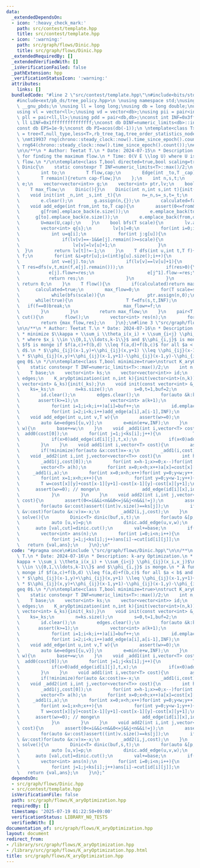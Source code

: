 ```yaml
---
data:
  _extendedDependsOn:
  - icon: ':heavy_check_mark:'
    path: src/contest/template.hpp
    title: src/contest/template.hpp
  - icon: ':warning:'
    path: src/graph/flows/Dinic.hpp
    title: src/graph/flows/Dinic.hpp
  _extendedRequiredBy: []
  _extendedVerifiedWith: []
  _isVerificationFailed: false
  _pathExtension: hpp
  _verificationStatusIcon: ':warning:'
  attributes:
    links: []
  bundledCode: "#line 2 \"src/contest/template.hpp\"\n#include<bits/stdc++.h>\n#include<ext/pb_ds/assoc_container.hpp>\n\
    #include<ext/pb_ds/tree_policy.hpp>\n \nusing namespace std;\nusing namespace\
    \ __gnu_pbds;\n \nusing ll = long long;\nusing db = long double;\nusing vi = vector<int>;\n\
    using vl = vector<ll>;\nusing vd = vector<db>;\nusing pii = pair<int,int>;\nusing\
    \ pll = pair<ll,ll>;\nusing pdd = pair<db,db>;\nconst int INF=0x3fffffff;\nconst\
    \ ll LINF=0x1fffffffffffffff;\nconst db DINF=numeric_limits<db>::infinity();\n\
    const db EPS=1e-9;\nconst db PI=acos(db(-1));\n \ntemplate<class T>\nusing ordered_set\
    \ = tree<T,null_type,less<T>,rb_tree_tag,tree_order_statistics_node_update>;\n\
    \ \nmt19937 rng(chrono::steady_clock::now().time_since_epoch().count());\nmt19937_64\
    \ rng64(chrono::steady_clock::now().time_since_epoch().count());\n#line 3 \"src/graph/flows/Dinic.hpp\"\
    \n\n/**\n * Author: Teetat T.\n * Date: 2024-07-15\n * Description: Dinic's Algorithm\
    \ for finding the maximum flow.\n * Time: O(V E \\log U) where U is the maximum\
    \ flow.\n */\n\ntemplate<class T,bool directed=true,bool scaling=true>\nstruct\
    \ Dinic{\n    static constexpr T INF=numeric_limits<T>::max()/2;\n    struct Edge{\n\
    \        int to;\n        T flow,cap;\n        Edge(int _to,T _cap):to(_to),flow(0),cap(_cap){}\n\
    \        T remain(){return cap-flow;}\n    };\n    int n,s,t;\n    T U;\n    vector<Edge>\
    \ e;\n    vector<vector<int>> g;\n    vector<int> ptr,lv;\n    bool calculated;\n\
    \    T max_flow;\n    Dinic(){}\n    Dinic(int n,int s,int t){init(n,s,t);}\n\
    \    void init(int _n,int _s,int _t){\n        n=_n,s=_s,t=_t;\n        U=0;\n\
    \        e.clear();\n        g.assign(n,{});\n        calculated=false;\n    }\n\
    \    void add_edge(int from,int to,T cap){\n        assert(0<=from&&from<n&&0<=to&&to<n);\n\
    \        g[from].emplace_back(e.size());\n        e.emplace_back(to,cap);\n  \
    \      g[to].emplace_back(e.size());\n        e.emplace_back(from,directed?0:cap);\n\
    \        U=max(U,cap);\n    }\n    bool bfs(T scale){\n        lv.assign(n,-1);\n\
    \        vector<int> q{s};\n        lv[s]=0;\n        for(int i=0;i<(int)q.size();i++){\n\
    \            int u=q[i];\n            for(int j:g[u]){\n                int v=e[j].to;\n\
    \                if(lv[v]==-1&&e[j].remain()>=scale){\n                    q.emplace_back(v);\n\
    \                    lv[v]=lv[u]+1;\n                }\n            }\n      \
    \  }\n        return lv[t]!=-1;\n    }\n    T dfs(int u,int t,T f){\n        if(u==t||f==0)return\
    \ f;\n        for(int &i=ptr[u];i<(int)g[u].size();i++){\n            int j=g[u][i];\n\
    \            int v=e[j].to;\n            if(lv[v]==lv[u]+1){\n               \
    \ T res=dfs(v,t,min(f,e[j].remain()));\n                if(res>0){\n         \
    \           e[j].flow+=res;\n                    e[j^1].flow-=res;\n         \
    \           return res;\n                }\n            }\n        }\n       \
    \ return 0;\n    }\n    T flow(){\n        if(calculated)return max_flow;\n  \
    \      calculated=true;\n        max_flow=0;\n        for(T scale=scaling?1LL<<(63-__builtin_clzll(U)):1LL;scale>0;scale>>=1){\n\
    \            while(bfs(scale)){\n                ptr.assign(n,0);\n          \
    \      while(true){\n                    T f=dfs(s,t,INF);\n                 \
    \   if(f==0)break;\n                    max_flow+=f;\n                }\n    \
    \        }\n        }\n        return max_flow;\n    }\n    pair<T,vector<int>>\
    \ cut(){\n        flow();\n        vector<int> res(n);\n        for(int i=0;i<n;i++)res[i]=(lv[i]==-1);\n\
    \        return {max_flow,res};\n    }\n};\n#line 3 \"src/graph/flows/K_aryOptimization.hpp\"\
    \n\n/**\n * Author: Teetat T.\n * Date: 2024-07-16\n * Description: k-ary Optimization.\n\
    \ * minimize $\\kappa + \\sum_i \\theta_i(x_i) + \\sum_{i<j} \\phi_{ij}(x_i,x_j)$\n\
    \ * where $x_i \\in \\{0,1,\\ldots,k-1\\}$ and $\\phi_{i,j}$ is monge.\n * A function\
    \ $f$ is monge if $f(a,c)+f(b,d) \\leq f(a,d)+f(b,c)$ for all $a < b$ and $c <\
    \ d$.\n * $\\phi_{ij}(x-1,y)+\\phi_{ij}(x,y+1) \\leq \\phi_{ij}(x-1,y+1)+\\phi_{ij}(x,y)$.\n\
    \ * $\\phi_{ij}(x,y)+\\phi_{ij}(x-1,y+1)-\\phi_{ij}(x-1,y)-\\phi_{ij}(x,y+1) \\\
    geq 0$.\n */\n\ntemplate<class T,bool minimize=true>\nstruct K_aryOptimization{\n\
    \    static constexpr T INF=numeric_limits<T>::max()/2;\n    int n,s,t,buf;\n\
    \    T base;\n    vector<int> ks;\n    vector<vector<int>> id;\n    map<pair<int,int>,T>\
    \ edges;\n    K_aryOptimization(int n,int k){init(vector<int>(n,k));}\n    K_aryOptimization(const\
    \ vector<int> &_ks){init(_ks);}\n    void init(const vector<int> &_ks){\n    \
    \    ks=_ks;\n        n=ks.size();\n        s=0,t=1,buf=2;\n        base=0;\n\
    \        id.clear();\n        edges.clear();\n        for(auto &k:ks){\n     \
    \       assert(k>=1);\n            vector<int> a(k+1);\n            a[0]=s,a[k]=t;\n\
    \            for(int i=1;i<k;i++)a[i]=buf++;\n            id.emplace_back(a);\n\
    \            for(int i=2;i<k;i++)add_edge(a[i],a[i-1],INF);\n        }\n    }\n\
    \    void add_edge(int u,int v,T w){\n        assert(w>=0);\n        if(u==v||w==0)return;\n\
    \        auto &e=edges[{u,v}];\n        e=min(e+w,INF);\n    }\n    void add0(T\
    \ w){\n        base+=w;\n    }\n    void _add1(int i,vector<T> cost){\n      \
    \  add0(cost[0]);\n        for(int j=1;j<ks[i];j++){\n            T x=cost[j]-cost[j-1];\n\
    \            if(x>0)add_edge(id[i][j],t,x);\n            if(x<0)add0(x),add_edge(s,id[i][j],-x);\n\
    \        }\n    }\n    void add1(int i,vector<T> cost){\n        assert(0<=i&&i<n&&(int)cost.size()==ks[i]);\n\
    \        if(!minimize)for(auto &x:cost)x=-x;\n        _add1(i,cost);\n    }\n\
    \    void _add2(int i,int j,vector<vector<T>> cost){\n        int h=ks[i],w=ks[j];\n\
    \        _add1(j,cost[0]);\n        for(int x=h-1;x>=0;x--)for(int y=0;y<w;y++)cost[x][y]-=cost[0][y];\n\
    \        vector<T> a(h);\n        for(int x=0;x<h;x++)a[x]=cost[x][w-1];\n   \
    \     _add1(i,a);\n        for(int x=0;x<h;x++)for(int y=0;y<w;y++)cost[x][y]-=a[x];\n\
    \        for(int x=1;x<h;x++){\n            for(int y=0;y<w-1;y++){\n        \
    \        T w=cost[x][y]+cost[x-1][y+1]-cost[x-1][y]-cost[x][y+1];\n          \
    \      assert(w>=0); // monge\n                add_edge(id[i][x],id[j][y+1],w);\n\
    \            }\n        }\n    }\n    void add2(int i,int j,vector<vector<T>>\
    \ cost){\n        assert(0<=i&&i<n&&0<=j&&j<n&&i!=j);\n        assert((int)cost.size()==ks[i]);\n\
    \        for(auto &v:cost)assert((int)v.size()==ks[j]);\n        if(!minimize)for(auto\
    \ &v:cost)for(auto &x:v)x=-x;\n        _add2(i,j,cost);\n    }\n    pair<T,vector<int>>\
    \ solve(){\n        Dinic<T> dinic(buf,s,t);\n        for(auto &[p,w]:edges){\n\
    \            auto [u,v]=p;\n            dinic.add_edge(u,v,w);\n        }\n  \
    \      auto [val,cut]=dinic.cut();\n        val+=base;\n        if(!minimize)val=-val;\n\
    \        vector<int> ans(n);\n        for(int i=0;i<n;i++){\n            ans[i]=ks[i]-1;\n\
    \            for(int j=1;j<ks[i];j++)ans[i]-=cut[id[i][j]];\n        }\n     \
    \   return {val,ans};\n    }\n};\n"
  code: "#pragma once\n#include \"src/graph/flows/Dinic.hpp\"\n\n/**\n * Author: Teetat\
    \ T.\n * Date: 2024-07-16\n * Description: k-ary Optimization.\n * minimize $\\\
    kappa + \\sum_i \\theta_i(x_i) + \\sum_{i<j} \\phi_{ij}(x_i,x_j)$\n * where $x_i\
    \ \\in \\{0,1,\\ldots,k-1\\}$ and $\\phi_{i,j}$ is monge.\n * A function $f$ is\
    \ monge if $f(a,c)+f(b,d) \\leq f(a,d)+f(b,c)$ for all $a < b$ and $c < d$.\n\
    \ * $\\phi_{ij}(x-1,y)+\\phi_{ij}(x,y+1) \\leq \\phi_{ij}(x-1,y+1)+\\phi_{ij}(x,y)$.\n\
    \ * $\\phi_{ij}(x,y)+\\phi_{ij}(x-1,y+1)-\\phi_{ij}(x-1,y)-\\phi_{ij}(x,y+1) \\\
    geq 0$.\n */\n\ntemplate<class T,bool minimize=true>\nstruct K_aryOptimization{\n\
    \    static constexpr T INF=numeric_limits<T>::max()/2;\n    int n,s,t,buf;\n\
    \    T base;\n    vector<int> ks;\n    vector<vector<int>> id;\n    map<pair<int,int>,T>\
    \ edges;\n    K_aryOptimization(int n,int k){init(vector<int>(n,k));}\n    K_aryOptimization(const\
    \ vector<int> &_ks){init(_ks);}\n    void init(const vector<int> &_ks){\n    \
    \    ks=_ks;\n        n=ks.size();\n        s=0,t=1,buf=2;\n        base=0;\n\
    \        id.clear();\n        edges.clear();\n        for(auto &k:ks){\n     \
    \       assert(k>=1);\n            vector<int> a(k+1);\n            a[0]=s,a[k]=t;\n\
    \            for(int i=1;i<k;i++)a[i]=buf++;\n            id.emplace_back(a);\n\
    \            for(int i=2;i<k;i++)add_edge(a[i],a[i-1],INF);\n        }\n    }\n\
    \    void add_edge(int u,int v,T w){\n        assert(w>=0);\n        if(u==v||w==0)return;\n\
    \        auto &e=edges[{u,v}];\n        e=min(e+w,INF);\n    }\n    void add0(T\
    \ w){\n        base+=w;\n    }\n    void _add1(int i,vector<T> cost){\n      \
    \  add0(cost[0]);\n        for(int j=1;j<ks[i];j++){\n            T x=cost[j]-cost[j-1];\n\
    \            if(x>0)add_edge(id[i][j],t,x);\n            if(x<0)add0(x),add_edge(s,id[i][j],-x);\n\
    \        }\n    }\n    void add1(int i,vector<T> cost){\n        assert(0<=i&&i<n&&(int)cost.size()==ks[i]);\n\
    \        if(!minimize)for(auto &x:cost)x=-x;\n        _add1(i,cost);\n    }\n\
    \    void _add2(int i,int j,vector<vector<T>> cost){\n        int h=ks[i],w=ks[j];\n\
    \        _add1(j,cost[0]);\n        for(int x=h-1;x>=0;x--)for(int y=0;y<w;y++)cost[x][y]-=cost[0][y];\n\
    \        vector<T> a(h);\n        for(int x=0;x<h;x++)a[x]=cost[x][w-1];\n   \
    \     _add1(i,a);\n        for(int x=0;x<h;x++)for(int y=0;y<w;y++)cost[x][y]-=a[x];\n\
    \        for(int x=1;x<h;x++){\n            for(int y=0;y<w-1;y++){\n        \
    \        T w=cost[x][y]+cost[x-1][y+1]-cost[x-1][y]-cost[x][y+1];\n          \
    \      assert(w>=0); // monge\n                add_edge(id[i][x],id[j][y+1],w);\n\
    \            }\n        }\n    }\n    void add2(int i,int j,vector<vector<T>>\
    \ cost){\n        assert(0<=i&&i<n&&0<=j&&j<n&&i!=j);\n        assert((int)cost.size()==ks[i]);\n\
    \        for(auto &v:cost)assert((int)v.size()==ks[j]);\n        if(!minimize)for(auto\
    \ &v:cost)for(auto &x:v)x=-x;\n        _add2(i,j,cost);\n    }\n    pair<T,vector<int>>\
    \ solve(){\n        Dinic<T> dinic(buf,s,t);\n        for(auto &[p,w]:edges){\n\
    \            auto [u,v]=p;\n            dinic.add_edge(u,v,w);\n        }\n  \
    \      auto [val,cut]=dinic.cut();\n        val+=base;\n        if(!minimize)val=-val;\n\
    \        vector<int> ans(n);\n        for(int i=0;i<n;i++){\n            ans[i]=ks[i]-1;\n\
    \            for(int j=1;j<ks[i];j++)ans[i]-=cut[id[i][j]];\n        }\n     \
    \   return {val,ans};\n    }\n};"
  dependsOn:
  - src/graph/flows/Dinic.hpp
  - src/contest/template.hpp
  isVerificationFile: false
  path: src/graph/flows/K_aryOptimization.hpp
  requiredBy: []
  timestamp: '2025-07-19 01:22:50+09:00'
  verificationStatus: LIBRARY_NO_TESTS
  verifiedWith: []
documentation_of: src/graph/flows/K_aryOptimization.hpp
layout: document
redirect_from:
- /library/src/graph/flows/K_aryOptimization.hpp
- /library/src/graph/flows/K_aryOptimization.hpp.html
title: src/graph/flows/K_aryOptimization.hpp
---
```

